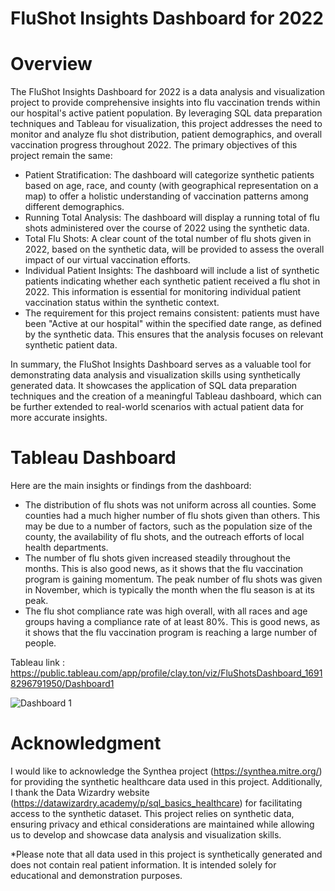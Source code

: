 # FluShot Insights Dashboard for 2022

# Overview
The FluShot Insights Dashboard for 2022 is a data analysis and visualization project to provide comprehensive insights into flu vaccination trends within our hospital's active patient population. By leveraging SQL data preparation techniques and Tableau for visualization, this project addresses the need to monitor and analyze flu shot distribution, patient demographics, and overall vaccination progress throughout 2022.
The primary objectives of this project remain the same:
- Patient Stratification: The dashboard will categorize synthetic patients based on age, race, and county (with geographical representation on a map) to offer a holistic understanding of vaccination patterns among different demographics.
- Running Total Analysis: The dashboard will display a running total of flu shots administered over the course of 2022 using the synthetic data.
- Total Flu Shots: A clear count of the total number of flu shots given in 2022, based on the synthetic data, will be provided to assess the overall impact of our virtual vaccination efforts.
- Individual Patient Insights: The dashboard will include a list of synthetic patients indicating whether each synthetic patient received a flu shot in 2022. This information is essential for monitoring individual patient vaccination status within the synthetic context.
- The requirement for this project remains consistent: patients must have been "Active at our hospital" within the specified date range, as defined by the synthetic data. This ensures that the analysis focuses on relevant synthetic patient data.

In summary, the FluShot Insights Dashboard serves as a valuable tool for demonstrating data analysis and visualization skills using synthetically generated data. It showcases the application of SQL data preparation techniques and the creation of a meaningful Tableau dashboard, which can be further extended to real-world scenarios with actual patient data for more accurate insights.

# Tableau Dashboard
Here are the main insights or findings from the dashboard:
- The distribution of flu shots was not uniform across all counties. Some counties had a much higher number of flu shots given than others. This may be due to a number of factors, such as the population size of the county, the availability of flu shots, and the outreach efforts of local health departments.
- The number of flu shots given increased steadily throughout the months. This is also good news, as it shows that the flu vaccination program is gaining momentum. The peak number of flu shots was given in November, which is typically the month when the flu season is at its peak.
- The flu shot compliance rate was high overall, with all races and age groups having a compliance rate of at least 80%. This is good news, as it shows that the flu vaccination program is reaching a large number of people. 

Tableau link : https://public.tableau.com/app/profile/clay.ton/viz/FluShotsDashboard_16918296791950/Dashboard1

![Dashboard 1](https://github.com/fawazatha/Flu-Shots-Dashboard/assets/132468764/298b1460-5f9c-4553-82e8-456e0a3b4761)

# Acknowledgment
I would like to acknowledge the Synthea project (https://synthea.mitre.org/) for providing the synthetic healthcare data used in this project. Additionally, I thank the Data Wizardry website (https://datawizardry.academy/p/sql_basics_healthcare) for facilitating access to the synthetic dataset. This project relies on synthetic data, ensuring privacy and ethical considerations are maintained while allowing us to develop and showcase data analysis and visualization skills.

*Please note that all data used in this project is synthetically generated and does not contain real patient information. It is intended solely for educational and demonstration purposes.
